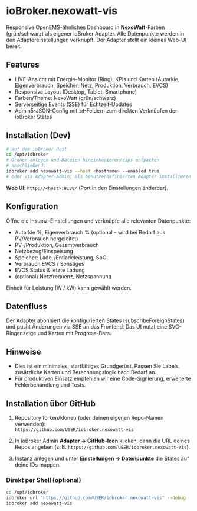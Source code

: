 
# ioBroker.nexowatt-vis

Responsive OpenEMS-ähnliches Dashboard in **NexoWatt**-Farben (grün/schwarz) als eigener ioBroker Adapter.
Alle Datenpunkte werden in den Adaptereinstellungen verknüpft. Der Adapter stellt ein kleines Web-UI bereit.

## Features
- LIVE-Ansicht mit Energie-Monitor (Ring), KPIs und Karten (Autarkie, Eigenverbrauch, Speicher, Netz, Produktion, Verbrauch, EVCS)
- Responsive Layout (Desktop, Tablet, Smartphone)
- Farben/Theme: NexoWatt (grün/schwarz)
- Serverseitige Events (SSE) für Echtzeit-Updates
- Admin5-JSON-Config mit `id`-Feldern zum direkten Verknüpfen der ioBroker States

## Installation (Dev)
```bash
# auf dem ioBroker Host
cd /opt/iobroker
# Ordner anlegen und Dateien hineinkopieren/zips entpacken
# anschließend:
iobroker add nexowatt-vis --host <hostname> --enabled true
# oder via Adapter-Admin: als benutzerdefinierten Adapter installieren
```

**Web UI**: `http://<host>:8188/` (Port in den Einstellungen änderbar).

## Konfiguration
Öffne die Instanz-Einstellungen und verknüpfe alle relevanten Datenpunkte:
- Autarkie %, Eigenverbrauch % (optional – wird bei Bedarf aus PV/Verbrauch hergeleitet)
- PV-/Produktion, Gesamtverbrauch
- Netzbezug/Einspeisung
- Speicher: Lade-/Entladeleistung, SoC
- Verbrauch EVCS / Sonstiges
- EVCS Status & letzte Ladung
- (optional) Netzfrequenz, Netzspannung

Einheit für Leistung (W / kW) kann gewählt werden.

## Datenfluss
Der Adapter abonniert die konfigurierten States (subscribeForeignStates) und pusht Änderungen via SSE an das Frontend.
Das UI nutzt eine SVG-Ringanzeige und Karten mit Progress-Bars.

## Hinweise
- Dies ist ein minimales, startfähiges Grundgerüst. Passen Sie Labels, zusätzliche Karten und Berechnungslogik nach Bedarf an.
- Für produktiven Einsatz empfehlen wir eine Code-Signierung, erweiterte Fehlerbehandlung und Tests.


## Installation über GitHub

1. Repository forken/klonen (oder deinen eigenen Repo-Namen verwenden):  
   `https://github.com/USER/iobroker.nexowatt-vis`

2. In ioBroker Admin **Adapter → GitHub-Icon** klicken, dann die URL deines Repos angeben
   (z. B. `https://github.com/USER/iobroker.nexowatt-vis`).

3. Instanz anlegen und unter **Einstellungen → Datenpunkte** die States auf deine IDs mappen.

### Direkt per Shell (optional)
```bash
cd /opt/iobroker
iobroker url "https://github.com/USER/iobroker.nexowatt-vis" --debug
iobroker add nexowatt-vis
```
